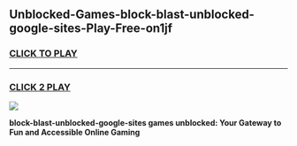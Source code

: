 
## Unblocked-Games-block-blast-unblocked-google-sites-Play-Free-on1jf
<h3>
<a href="https://premium76.site?title=block-blast-unblocked-google-sites&ref=10A">CLICK TO PLAY</a></h3>
<hr>

<h3>
<a href="https://premium76.site?title=block-blast-unblocked-google-sites&ref=10A">CLICK 2 PLAY</a>
  
</h3>

<a href="https://premium76.site?title=block-blast-unblocked-google-sites&ref=10A"><img src="https://clearcache.store/games.png"></a>


**block-blast-unblocked-google-sites games unblocked: Your Gateway to Fun and Accessible Online Gaming**

